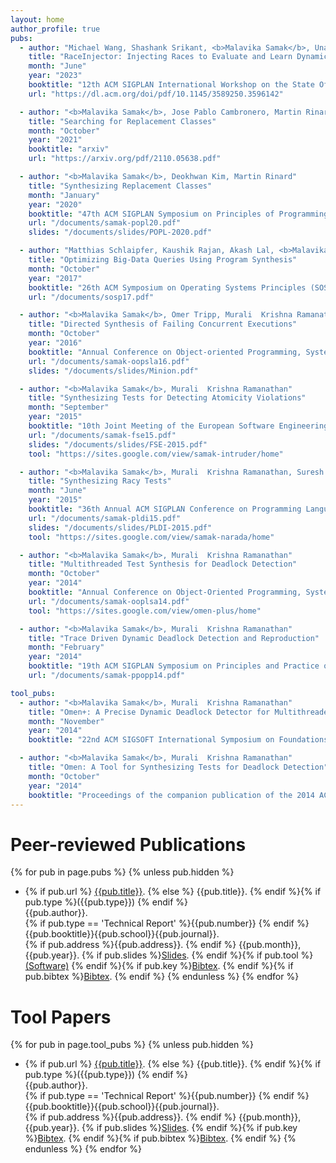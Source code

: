 ```yaml
---
layout: home 
author_profile: true
pubs:
  - author: "Michael Wang, Shashank Srikant, <b>Malavika Samak</b>, Una-May O’Reilly"
    title: "RaceInjector: Injecting Races to Evaluate and Learn Dynamic Race Detection Algorithms"
    month: "June"
    year: "2023"
    booktitle: "12th ACM SIGPLAN International Workshop on the State Of the Art in Program Analysis"
    url: "https://dl.acm.org/doi/pdf/10.1145/3589250.3596142"

  - author: "<b>Malavika Samak</b>, Jose Pablo Cambronero, Martin Rinard"
    title: "Searching for Replacement Classes"
    month: "October"
    year: "2021"
    booktitle: "arxiv"
    url: "https://arxiv.org/pdf/2110.05638.pdf"

  - author: "<b>Malavika Samak</b>, Deokhwan Kim, Martin Rinard"
    title: "Synthesizing Replacement Classes"
    month: "January"
    year: "2020"
    booktitle: "47th ACM SIGPLAN Symposium on Principles of Programming Languages (POPL)"
    url: "/documents/samak-popl20.pdf" 
    slides: "/documents/slides/POPL-2020.pdf"

  - author: "Matthias Schlaipfer, Kaushik Rajan, Akash Lal, <b>Malavika Samak</b>"
    title: "Optimizing Big-Data Queries Using Program Synthesis"
    month: "October"
    year: "2017"
    booktitle: "26th ACM Symposium on Operating Systems Principles (SOSP)"
    url: "/documents/sosp17.pdf"

  - author: "<b>Malavika Samak</b>, Omer Tripp, Murali  Krishna Ramanathan"
    title: "Directed Synthesis of Failing Concurrent Executions"
    month: "October"
    year: "2016"
    booktitle: "Annual Conference on Object-oriented Programming, Systems, Languages, and Applications (OOPSLA)"
    url: "/documents/samak-oopsla16.pdf"
    slides: "/documents/slides/Minion.pdf"

  - author: "<b>Malavika Samak</b>, Murali  Krishna Ramanathan"
    title: "Synthesizing Tests for Detecting Atomicity Violations"
    month: "September"
    year: "2015"
    booktitle: "10th Joint Meeting of the European Software Engineering Conference and the ACM SIGSOFT Symposium on the Foundations of Software Engineering (FSE)"
    url: "/documents/samak-fse15.pdf"
    slides: "/documents/slides/FSE-2015.pdf"
    tool: "https://sites.google.com/view/samak-intruder/home"

  - author: "<b>Malavika Samak</b>, Murali  Krishna Ramanathan, Suresh Jagannathan"
    title: "Synthesizing Racy Tests"
    month: "June"
    year: "2015"
    booktitle: "36th Annual ACM SIGPLAN Conference on Programming Language Design and Implementation (PLDI)"
    url: "/documents/samak-pldi15.pdf"
    slides: "/documents/slides/PLDI-2015.pdf"
    tool: "https://sites.google.com/view/samak-narada/home"

  - author: "<b>Malavika Samak</b>, Murali  Krishna Ramanathan"
    title: "Multithreaded Test Synthesis for Deadlock Detection"
    month: "October"
    year: "2014"
    booktitle: "Annual Conference on Object-Oriented Programming, Systems, Languages, and Applications (OOPSLA)"
    url: "/documents/samak-ooplsa14.pdf"
    tool: "https://sites.google.com/view/omen-plus/home"

  - author: "<b>Malavika Samak</b>, Murali  Krishna Ramanathan"
    title: "Trace Driven Dynamic Deadlock Detection and Reproduction"
    month: "February"
    year: "2014"
    booktitle: "19th ACM SIGPLAN Symposium on Principles and Practice of Parallel Programming (PPoPP)"
    url: "/documents/samak-ppopp14.pdf"

tool_pubs:
  - author: "<b>Malavika Samak</b>, Murali  Krishna Ramanathan"
    title: "Omen+: A Precise Dynamic Deadlock Detector for Multithreaded Java Libraries"
    month: "November"
    year: "2014"
    booktitle: "22nd ACM SIGSOFT International Symposium on Foundations of Software Engineering (FSE)"

  - author: "<b>Malavika Samak</b>, Murali  Krishna Ramanathan"
    title: "Omen: A Tool for Synthesizing Tests for Deadlock Detection"
    month: "October"
    year: "2014"
    booktitle: "Proceedings of the companion publication of the 2014 ACM SIGPLAN Conference on Systems, Programming, and Applications: Software for Humanity (SPLASH)"
---
```


<h1> Peer-reviewed Publications </h1>

{% for pub in page.pubs %}
{% unless pub.hidden %}
  - {% if pub.url %} [{{pub.title}}]({{pub.url}}).
    {% else %} {{pub.title}}.
    {% endif %}{% if pub.type %}({{pub.type}})
    {% endif %}<br>
    {{pub.author}}.<br>
    {% if pub.type == 'Technical Report' %}{{pub.number}}
    {% endif %}{{pub.booktitle}}{{pub.school}}{{pub.journal}}.<br>
    {% if pub.address %}{{pub.address}}.
    {% endif %} {{pub.month}}, {{pub.year}}. {% if pub.slides %}[Slides]({{pub.slides}}).
    {% endif %}{% if pub.tool %}[(Software)]({{pub.tool}})
    {% endif %}{% if pub.key %}[Bibtex](http://groups.csail.mit.edu/commit/bibtex.cgi?key={{pub.key}}).
    {% endif %}{% if pub.bibtex %}[Bibtex]({{pub.bibtex}}).
    {% endif %}
{% endunless %}
{% endfor %}

# Tool Papers
{% for pub in page.tool_pubs %}
{% unless pub.hidden %}
  - {% if pub.url %} [{{pub.title}}]({{pub.url}}).
    {% else %} {{pub.title}}.
    {% endif %}{% if pub.type %}({{pub.type}})
    {% endif %}<br>
    {{pub.author}}.<br>
    {% if pub.type == 'Technical Report' %}{{pub.number}}
    {% endif %}{{pub.booktitle}}{{pub.school}}{{pub.journal}}.<br>
    {% if pub.address %}{{pub.address}}.
    {% endif %} {{pub.month}}, {{pub.year}}. {% if pub.slides %}[Slides]({{pub.slides}}).
    {% endif %}{% if pub.key %}[Bibtex](http://groups.csail.mit.edu/commit/bibtex.cgi?key={{pub.key}}).
    {% endif %}{% if pub.bibtex %}[Bibtex]({{pub.bibtex}}).
    {% endif %}
{% endunless %}
{% endfor %}
